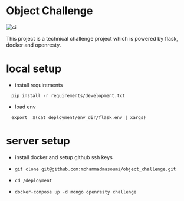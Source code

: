 # Object Challenge

![ci](https://github.com/mohammadmasoumi/object_challenge/workflows/ci/badge.svg)

This project is a technical challenge project which is powered by flask, docker and openresty.

# local setup

  - install requirements
  ```shell script
    pip install -r requirements/development.txt
  ```
  - load env
  ```shell script
    export  $(cat deployment/env_dir/flask.env | xargs)
  ```


# server setup

 - install docker and setup github ssh keys
 - ```
   git clone git@github.com:mohammadmasoumi/object_challenge.git
   ``` 
 - ```
   cd /deployment
   ```
 - ```
   docker-compose up -d mongo openresty challenge
   ```